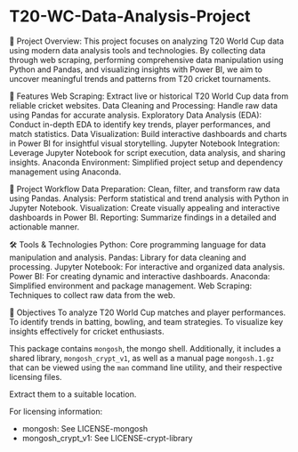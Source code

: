 # T20-WC-Data-Analysis-Project
📖 Project Overview:
This project focuses on analyzing T20 World Cup data using modern data analysis tools and technologies. By collecting data through web scraping, performing comprehensive data manipulation using Python and Pandas, and visualizing insights with Power BI, we aim to uncover meaningful trends and patterns from T20 cricket tournaments.

🚀 Features
Web Scraping: Extract live or historical T20 World Cup data from reliable cricket websites.
Data Cleaning and Processing: Handle raw data using Pandas for accurate analysis.
Exploratory Data Analysis (EDA): Conduct in-depth EDA to identify key trends, player performances, and match statistics.
Data Visualization: Build interactive dashboards and charts in Power BI for insightful visual storytelling.
Jupyter Notebook Integration: Leverage Jupyter Notebook for script execution, data analysis, and sharing insights.
Anaconda Environment: Simplified project setup and dependency management using Anaconda.

📂 Project Workflow
Data Preparation:
Clean, filter, and transform raw data using Pandas.
Analysis:
Perform statistical and trend analysis with Python in Jupyter Notebook.
Visualization:
Create visually appealing and interactive dashboards in Power BI.
Reporting:
Summarize findings in a detailed and actionable manner.

🛠 Tools & Technologies
Python: Core programming language for data manipulation and analysis.
Pandas: Library for data cleaning and processing.
Jupyter Notebook: For interactive and organized data analysis.
Power BI: For creating dynamic and interactive dashboards.
Anaconda: Simplified environment and package management.
Web Scraping: Techniques to collect raw data from the web.

🎯 Objectives
To analyze T20 World Cup matches and player performances.
To identify trends in batting, bowling, and team strategies.
To visualize key insights effectively for cricket enthusiasts.

This package contains `mongosh`, the mongo shell.
Additionally, it includes a shared library, `mongosh_crypt_v1`, as well as a
manual page `mongosh.1.gz` that can be viewed using the `man` command line
utility, and their respective licensing files.

Extract them to a suitable location.

For licensing information:

- mongosh: See LICENSE-mongosh
- mongosh_crypt_v1: See LICENSE-crypt-library
